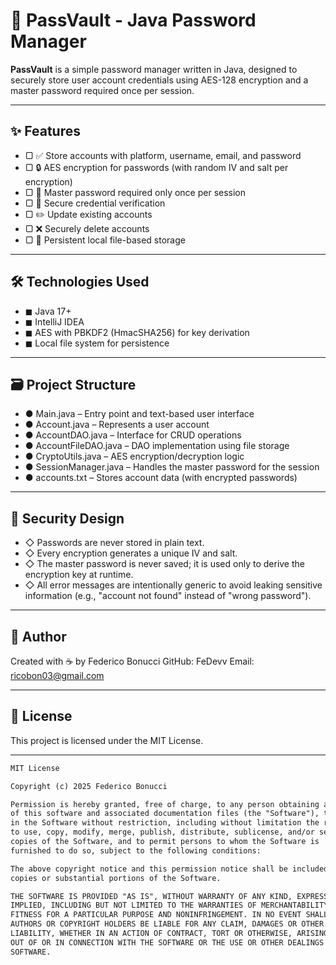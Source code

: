 # 📁 PassVault - Java Password Manager
**PassVault** is a simple password manager written in Java, designed to securely store user account credentials using AES-128 encryption and a master password required once per session.

---

## ✨ Features
- ▢ ✅ Store accounts with platform, username, email, and password
- ▢ 🔒 AES encryption for passwords (with random IV and salt per encryption)
- ▢ 🧠 Master password required only once per session
- ▢ 🔐 Secure credential verification
- ▢ ✏️ Update existing accounts
- ▢ ❌ Securely delete accounts
- ▢ 📂 Persistent local file-based storage

---

## 🛠️ Technologies Used
- ◼ Java 17+
- ◼ IntelliJ IDEA
- ◼ AES with PBKDF2 (HmacSHA256) for key derivation
- ◼ Local file system for persistence

---

## 🗃️ Project Structure
- ● Main.java – Entry point and text-based user interface
- ● Account.java – Represents a user account
- ● AccountDAO.java – Interface for CRUD operations
- ● AccountFileDAO.java – DAO implementation using file storage
- ● CryptoUtils.java – AES encryption/decryption logic
- ● SessionManager.java – Handles the master password for the session
- ● accounts.txt – Stores account data (with encrypted passwords)

---

## 🔐 Security Design
- ◇ Passwords are never stored in plain text.
- ◇ Every encryption generates a unique IV and salt.
- ◇ The master password is never saved; it is used only to derive the encryption key at runtime.
- ◇ All error messages are intentionally generic to avoid leaking sensitive information (e.g., "account not found" instead of "wrong password").

---

## 👤 Author
Created with ☕ by Federico Bonucci
GitHub: FeDevv
Email: ricobon03@gmail.com

---

## 📄 License

This project is licensed under the MIT License.

---

```txt
MIT License

Copyright (c) 2025 Federico Bonucci

Permission is hereby granted, free of charge, to any person obtaining a copy  
of this software and associated documentation files (the "Software"), to deal  
in the Software without restriction, including without limitation the rights  
to use, copy, modify, merge, publish, distribute, sublicense, and/or sell  
copies of the Software, and to permit persons to whom the Software is  
furnished to do so, subject to the following conditions:

The above copyright notice and this permission notice shall be included in all  
copies or substantial portions of the Software.

THE SOFTWARE IS PROVIDED "AS IS", WITHOUT WARRANTY OF ANY KIND, EXPRESS OR  
IMPLIED, INCLUDING BUT NOT LIMITED TO THE WARRANTIES OF MERCHANTABILITY,  
FITNESS FOR A PARTICULAR PURPOSE AND NONINFRINGEMENT. IN NO EVENT SHALL THE  
AUTHORS OR COPYRIGHT HOLDERS BE LIABLE FOR ANY CLAIM, DAMAGES OR OTHER  
LIABILITY, WHETHER IN AN ACTION OF CONTRACT, TORT OR OTHERWISE, ARISING FROM,  
OUT OF OR IN CONNECTION WITH THE SOFTWARE OR THE USE OR OTHER DEALINGS IN THE  
SOFTWARE.
```

